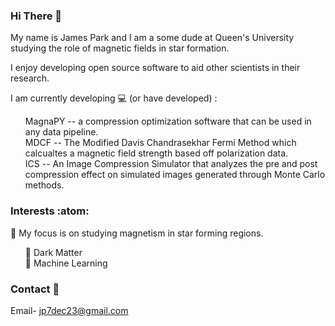### Hi There 👋
My name is James Park and I am a some dude at Queen's University studying the role of magnetic fields in star formation. 

I enjoy developing open source software to aid other scientists in their research. 

I am currently developing :computer: (or have developed) :
<ol>  
     MagnaPY -- a compression optimization software that can be used in any data pipeline.
    <br>
     MDCF -- The Modified Davis Chandrasekhar Fermi Method which calcualtes a magnetic field strength based off polarization data.
    <br> 
     ICS -- An Image Compression Simulator that analyzes the pre and post compression effect on simulated images generated through Monte Carlo methods.
</ol>

### Interests :atom:
🔭 My focus is on studying magnetism in star forming regions.
<ol> 
    🌱 Dark Matter
    <br>
    🌱 Machine Learning
    <br>
</ol>

### Contact :bookmark_tabs: 
Email- jp7dec23@gmail.com
